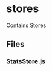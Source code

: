 # stores

Contains Stores

<!-- start generated readme -->

## Files  

### [StatsStore.js](StatsStore.js.md)  


<!-- end generated readme -->